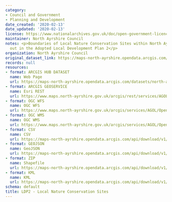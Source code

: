 ```yaml
---
category:
- Council and Government
- Planning and Development
date_created: '2020-02-13'
date_updated: '2020-02-13'
license: https://www.nationalarchives.gov.uk/doc/open-government-licence/version/3/
maintainer: North Ayrshire Council
notes: <p>Boundaries of Local Nature Conservation Sites within North Ayrshire as set
  out in the Adopted Local Development Plan 2</p>
organization: North Ayrshire Council
original_dataset_link: https://maps-north-ayrshire.opendata.arcgis.com/datasets/north-ayrshire::ldp2-local-nature-conservation-sites
records: null
resources:
- format: ARCGIS HUB DATASET
  name: Web Page
  url: https://maps-north-ayrshire.opendata.arcgis.com/datasets/north-ayrshire::ldp2-local-nature-conservation-sites
- format: ARCGIS GEOSERVICE
  name: Esri REST
  url: https://www.maps.north-ayrshire.gov.uk/arcgis/rest/services/AGOL/Open_Data_Portal4/MapServer/57
- format: OGC WFS
  name: OGC WFS
  url: https://www.maps.north-ayrshire.gov.uk/arcgis/services/AGOL/Open_Data_Portal4/MapServer/WFSServer?request=GetCapabilities&service=WFS
- format: OGC WMS
  name: OGC WMS
  url: https://www.maps.north-ayrshire.gov.uk/arcgis/services/AGOL/Open_Data_Portal4/MapServer/WMSServer?request=GetCapabilities&service=WMS
- format: CSV
  name: CSV
  url: https://maps-north-ayrshire.opendata.arcgis.com/api/download/v1/items/7871c97be05640369d8f9832bf492fad/csv?layers=57
- format: GEOJSON
  name: GeoJSON
  url: https://maps-north-ayrshire.opendata.arcgis.com/api/download/v1/items/7871c97be05640369d8f9832bf492fad/geojson?layers=57
- format: ZIP
  name: Shapefile
  url: https://maps-north-ayrshire.opendata.arcgis.com/api/download/v1/items/7871c97be05640369d8f9832bf492fad/shapefile?layers=57
- format: KML
  name: KML
  url: https://maps-north-ayrshire.opendata.arcgis.com/api/download/v1/items/7871c97be05640369d8f9832bf492fad/kml?layers=57
schema: default
title: LDP2 - Local Nature Conservation Sites
---
```

